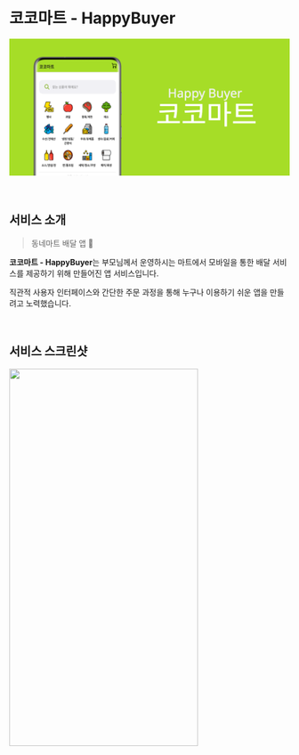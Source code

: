 # **코코마트 - HappyBuyer**

![앱 그래픽 이미지](https://github.com/younhwan97/happy-buyer-app/blob/develop/happy_buyer_app_graphic_img.png?raw=true)

<br>

## 서비스 소개

> 동네마트 배달 앱  🚚

**코코마트 - HappyBuyer**는 부모님께서 운영하시는 마트에서 모바일을 통한 배달 서비스를 제공하기 위해 만들어진 앱 서비스입니다. 

직관적 사용자 인터페이스와 간단한 주문 과정을 통해 누구나 이용하기 쉬운 앱을 만들려고 노력했습니다.

<br>

## 서비스 스크린샷

<img width="339px" height="678px" src="https://user-images.githubusercontent.com/78298663/170339483-2f327599-0f1e-4f71-8e2b-9a99edfee0b1.png"/>